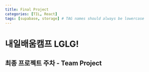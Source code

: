 ```yaml
---
title: Final Project
categories: [TIL, React]
tags: [supabase, storage] # TAG names should always be lowercase
---
```


# 내일배움캠프 LGLG!

## 최종 프로젝트 주차 - Team Project

### 